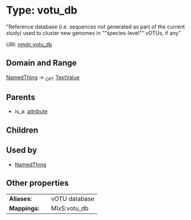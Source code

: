 
# Type: votu_db


"Reference database (i.e. sequences not generated as part of the current study) used to cluster new genomes in ""species-level"" vOTUs, if any"

URI: [nmdc:votu_db](https://microbiomedata/meta/votu_db)


## Domain and Range

[NamedThing](NamedThing.md) ->  <sub>OPT</sub> [TextValue](TextValue.md)

## Parents

 *  is_a: [attribute](attribute.md)

## Children


## Used by

 * [NamedThing](NamedThing.md)

## Other properties

|  |  |  |
| --- | --- | --- |
| **Aliases:** | | vOTU database |
| **Mappings:** | | MIxS:votu_db |

